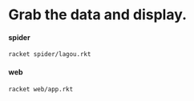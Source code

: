 # Grab the data and display.

#### spider
    racket spider/lagou.rkt

#### web
    racket web/app.rkt